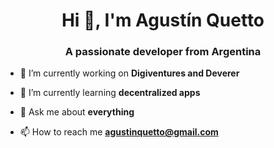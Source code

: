 <h1 align="center">Hi 👋, I'm Agustín Quetto</h1>
<h3 align="center">A passionate developer from Argentina</h3>

- 🔭 I’m currently working on **Digiventures and Deverer**

- 🌱 I’m currently learning **decentralized apps**

- 💬 Ask me about **everything**

- 📫 How to reach me **agustinquetto@gmail.com**
